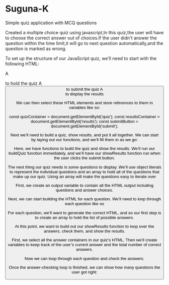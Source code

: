 # Suguna-K
Simple quiz application with MCQ questions

Created a multiple choice quiz using javascript,In this quiz,the user will have to choose the correct answer out of choices.If the user didn't answer the question within the time limit,it will go to next question automatically,and the question is marked as wrong.

To set up the structure of our JavaScript quiz, we’ll need to start with the following HTML:

A <div> to hold the quiz
A <button> to submit the quiz
A <div> to display the results
  
We can then select these HTML elements and store references to them in variables like so:

const quizContainer = document.getElementById('quiz');
const resultsContainer = document.getElementById('results');
const submitButton = document.getElementById('submit');

Next we’ll need to build a quiz, show results, and put it all together. We can start by laying out our functions, and we’ll fill them in as we go:

Here, we have functions to build the quiz and show the results. We’ll run our buildQuiz function immediately, and we’ll have our showResults function run when the user clicks the submit button.

The next thing our quiz needs is some questions to display. We’ll use object literals to represent the individual questions and an array to hold all of the questions that make up our quiz. Using an array will make the questions easy to iterate over

First, we create an output variable to contain all the HTML output including questions and answer choices.

Next, we can start building the HTML for each question. We’ll need to loop through each question like so

For each question, we’ll want to generate the correct HTML, and so our first step is to create an array to hold the list of possible answers.

At this point, we want to build out our showResults function to loop over the answers, check them, and show the results.

First, we select all the answer containers in our quiz’s HTML. Then we’ll create variables to keep track of the user’s current answer and the total number of correct answers.

Now we can loop through each question and check the answers.

Once the answer-checking loop is finished, we can show how many questions the user got right:
